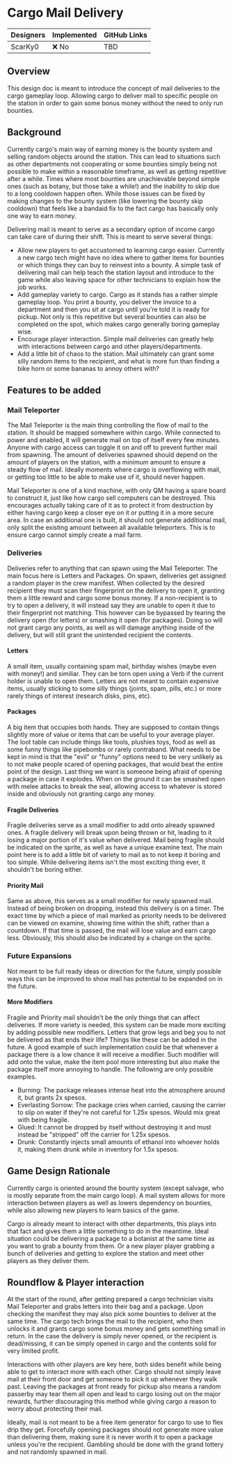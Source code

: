 # Cargo Mail Delivery

| Designers | Implemented | GitHub Links |
|---|---|---|
| ScarKy0 | :x: No | TBD |

## Overview

This design doc is meant to introduce the concept of mail deliveries to the cargo gameplay loop. Allowing cargo to deliver mail to specific people on the station in order to gain some bonus money without the need to only run bounties.

## Background

Currently cargo's main way of earning money is the bounty system and selling random objects around the station. This can lead to situations such as other departments not cooperating or some bounties simply being not possible to make within a reasonable timeframe, as well as getting repetitive after a while. Times where most bounties are unachievable beyond simple ones (such as botany, but those take a while!) and the inability to skip due to a long cooldown happen often.
While those issues can be fixed by making changes to the bounty system (like lowering the bounty skip cooldown) that feels like a bandaid fix to the fact cargo has basically only one way to earn money.

Delivering mail is meant to serve as a secondary option of income cargo can take care of during their shift.
This is meant to serve several things:
- Allow new players to get accustomed to learning cargo easier. Currently a new cargo tech might have no idea where to gather items for bounties or which things they can buy to reinvest into a bounty. A simple task of delivering mail can help teach the station layout and introduce to the game while also leaving space for other technicians to explain how the job works.
- Add gameplay variety to cargo. Cargo as it stands has a rather simple gameplay loop. You print a bounty, you deliver the invoice to a department and then you sit at cargo until you're told it is ready for pickup. Not only is this repetitive but several bounties can also be completed on the spot, which makes cargo generally boring gameplay wise.
- Encourage player interaction. Simple mail deliveries can greatly help with interactions between cargo and other players/departments.
- Add a little bit of chaos to the station. Mail ultimately can grant some silly random items to the recipient, and what is more fun than finding a bike horn or some bananas to annoy others with?

## Features to be added

### Mail Teleporter

The Mail Teleporter is the main thing controlling the flow of mail to the station. It should be mapped somewhere within cargo.
While connected to power and enabled, it will generate mail on top of itself every few minutes. Anyone with cargo access can toggle it on and off to prevent further mail from spawning.
The amount of deliveries spawned should depend on the amount of players on the station, with a minimum amount to ensure a steady flow of mail. Ideally moments where cargo is overflowing with mail, or getting too little to be able to make use of it, should never happen.

Mail Teleporter is one of a kind machine, with only QM having a spare board to construct it, just like how cargo sell computers can be destroyed. This encourages actually taking care of it as to protect it from destruction by either having cargo keep a closer eye on it or putting it in a more secure area. In case an additional one is built, it should not generate additional mail, only split the existing amount between all available teleporters. This is to ensure cargo cannot simply create a mail farm.

### Deliveries

Deliveries refer to anything that can spawn using the Mail Teleporter. The main focus here is Letters and Packages.
On spawn, deliveries get assigned a random player in the crew manifest. When collected by the desired recipient they must scan their fingerprint on the delivery to open it, granting them a little reward and cargo some bonus money.
If a non-recipient is to try to open a delivery, it will instead say they are unable to open it due to their fingerprint not matching. This however can be bypassed by tearing the delivery open (for letters) or smashing it open (for packages). Doing so will not grant cargo any points, as well as will damage anything inside of the delivery, but will still grant the unintended recipient the contents.

#### Letters

A small item, usually containing spam mail, birthday wishes (maybe even with money!) and similiar.
They can be torn open using a Verb if the current holder is unable to open them.
Letters are not meant to contain expensive items, usually sticking to some silly things (joints, spam, pills, etc.) or more rarely things of interest (research disks, pins, etc).

#### Packages

A big item that occupies both hands. They are supposed to contain things slightly more of value or items that can be useful to your average player. The loot table can include things like tools, plushies toys, food as well as some funny things like pipebombs or rarely contraband. What needs to be kept in mind is that the "evil" or "funny" options need to be very unlikely as to not make people scared of opening packages, that would beat the entire point of the design. Last thing we want is someone being afraid of opening a package in case it explodes.
When on the ground it can be smashed open with melee attacks to break the seal, allowing access to whatever is stored inside and obviously not granting cargo any money.

#### Fragile Deliveries

Fragile deliveries serve as a small modifier to add onto already spawned ones. A fragile delivery will break upon being thrown or hit, leading to it losing a major portion of it's value when delivered. Mail being fragile should be indicated on the sprite, as well as have a unique examine text.
The main point here is to add a little bit of variety to mail as to not keep it boring and too simple. While delivering items isn't the most exciting thing ever, it shouldn't be boring either.

#### Priority Mail

Same as above, this serves as a small modifier for newly spawned mail. Instead of being broken on dropping, instead this delivery is on a timer.
The exact time by which a piece of mail marked as priority needs to be delivered can be viewed on examine, showing time within the shift, rather than a countdown. If that time is passed, the mail will lose value and earn cargo less.
Obviously, this should also be indicated by a change on the sprite.

### Future Expansions

Not meant to be full ready ideas or direction for the future, simply possible ways this can be improved to show mail has potential to be expanded on in the future.

#### More Modifiers

Fragile and Priority mail shouldn't be the only things that can affect deliveries. If more variety is needed, this system can be made more exciting by adding possible new modifiers. Letters that grow legs and beg you to not be delivered as that ends their life? Things like these can be added in the future.
A good example of such implementation could be that whenever a package there is a low chance it will receive a modifier. Such modifier will add onto the value, make the item pool more interesting but also make the package itself more annoying to handle. The following are only possible examples.
- Burning: The package releases intense heat into the atmosphere around it, but grants 2x spesos.
- Everlasting Sorrow: The package cries when carried, causing the carrier to slip on water if they're not careful for 1.25x spesos. Would mix great with being fragile.
- Glued: It cannot be dropped by itself without destroying it and must instead be "stripped" off the carrier for 1.25x spesos.
- Drunk: Constantly injects small amounts of ethanol into whoever holds it, making them drunk while in inventory for 1.5x spesos.

## Game Design Rationale

Currently cargo is oriented around the bounty system (except salvage, who is mostly separate from the main cargo loop). A mail system allows for more interaction between players as well as lowers dependency on bounties, while also allowing new players to learn basics of the game.

Cargo is already meant to interact with other departments, this plays into that fact and gives them a little something to do in the meantime. Ideal situation could be delivering a package to a botanist at the same time as you want to grab a bounty from them. Or a new player player grabbing a bunch of deliveries and getting to explore the station and meet other players as they deliver them.

## Roundflow & Player interaction

At the start of the round, after getting prepared a cargo technician visits Mail Teleporter and grabs letters into their bag and a package. Upon checking the manifest they may also pick some bounties to deliver at the same time. The cargo tech brings the mail to the recipient, who then unlocks it and grants cargo some bonus money and gets something small in return.
In the case the delivery is simply never opened, or the recipient is dead/missing, it can be simply opened in cargo and the contents sold for very limited profit.

Interactions with other players are key here, both sides benefit while being able to get to interact more with each other. Cargo should not simply leave mail at their front door and get someone to pick it up whenever they walk past. Leaving the packages at front ready for pickup also means a random passerby may tear them all open and lead to cargo losing out on the major rewards, further discouraging this method while giving cargo a reason to worry about protecting their mail.

Ideally, mail is not meant to be a free item generator for cargo to use to flex drip they get. Forcefully opening packages should not generate more value than delivering them, making sure it is never worth it to open a package unless you're the recipient. Gambling should be done with the grand lottery and not randomly spawned in mail. 